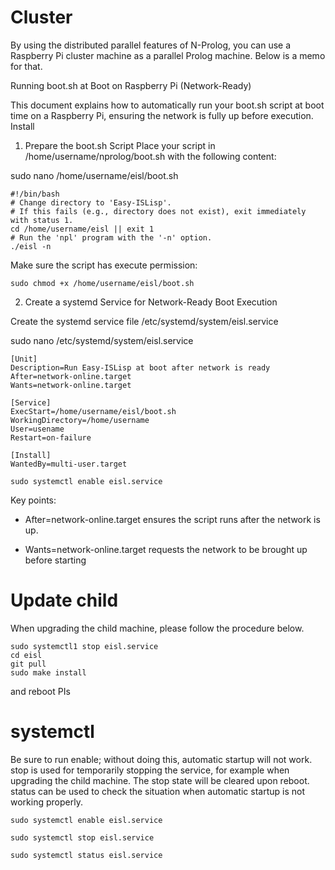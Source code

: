# Cluster

By using the distributed parallel features of N-Prolog, you can use a Raspberry Pi cluster machine as a parallel Prolog machine. Below is a memo for that.

Running boot.sh at Boot on Raspberry Pi (Network-Ready)

This document explains how to automatically run your boot.sh script at boot time on a Raspberry Pi, ensuring the network is fully up before execution.
Install

1. Prepare the boot.sh Script Place your script in /home/username/nprolog/boot.sh with the following content:

sudo nano /home/username/eisl/boot.sh

```
#!/bin/bash
# Change directory to 'Easy-ISLisp'.
# If this fails (e.g., directory does not exist), exit immediately with status 1.
cd /home/username/eisl || exit 1
# Run the 'npl' program with the '-n' option.
./eisl -n
```

Make sure the script has execute permission:

```
sudo chmod +x /home/username/eisl/boot.sh
```

2. Create a systemd Service for Network-Ready Boot Execution

Create the systemd service file /etc/systemd/system/eisl.service

sudo nano /etc/systemd/system/eisl.service

```
[Unit]
Description=Run Easy-ISLisp at boot after network is ready
After=network-online.target
Wants=network-online.target

[Service]
ExecStart=/home/username/eisl/boot.sh
WorkingDirectory=/home/username
User=usename
Restart=on-failure

[Install]
WantedBy=multi-user.target
```

```
sudo systemctl enable eisl.service
```

Key points:

- After=network-online.target ensures the script runs after the network is up.

- Wants=network-online.target requests the network to be brought up before starting

# Update child

When upgrading the child machine, please follow the procedure below.

```
sudo systemctl1 stop eisl.service
cd eisl
git pull
sudo make install
```

and reboot PIs

# systemctl
Be sure to run enable; without doing this, automatic startup will not work. stop is used for temporarily stopping the service, for example when upgrading the child machine. The stop state will be cleared upon reboot. status can be used to check the situation when automatic startup is not working properly.

```
sudo systemctl enable eisl.service

sudo systemctl stop eisl.service

sudo systemctl status eisl.service

```
